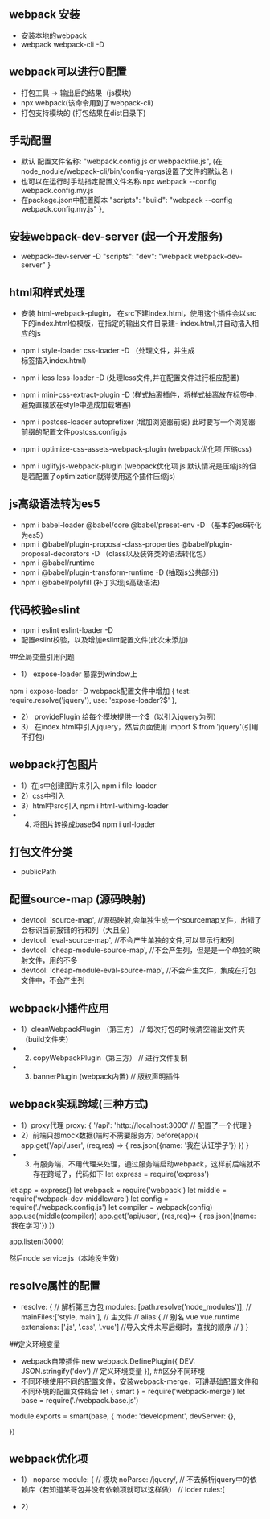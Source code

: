 ## webpack 安装
- 安装本地的webpack
- webpack webpack-cli -D

## webpack可以进行0配置
- 打包工具 -> 输出后的结果（js模块）
- npx webpack(该命令用到了webpack-cli)
- 打包支持模块的 (打包结果在dist目录下)

## 手动配置
- 默认 配置文件名称: "webpack.config.js or webpackfile.js",   (在node_nodule/webpack-cli/bin/config-yargs设置了文件的默认名 )
- 也可以在运行时手动指定配置文件名称 npx webpack --config webpack.config.my.js
- 在package.json中配置脚本
"scripts": 
    "build": "webpack --config webpack.config.my.js"
  },

## 安装webpack-dev-server (起一个开发服务)
- webpack-dev-server -D
"scripts": 
    "dev": "webpack webpack-dev-server"
}

## html和样式处理
  - 安装 html-webpack-plugin， 在src下建index.html，使用这个插件会以src下的index.html位模版，在指定的输出文件目录建- index.html,并自动插入相应的js

  - npm i style-loader css-loader -D  （处理文件，并生成<style></style>标签插入index.html）
  - npm i less less-loader -D (处理less文件,并在配置文件进行相应配置)

  - npm i mini-css-extract-plugin -D  (样式抽离插件，将样式抽离放在<link>标签中，避免直接放在style中造成加载堵塞)

  - npm i postcss-loader autoprefixer (增加浏览器前缀) 此时要写一个浏览器前缀的配置文件postcss.config.js

  - npm i optimize-css-assets-webpack-plugin (webpack优化项 压缩css)
  - npm i uglifyjs-webpack-plugin (webpack优化项 js 默认情况是压缩js的但是若配置了optimization就得使用这个插件压缩js)

## js高级语法转为es5
  - npm i babel-loader @babel/core @babel/preset-env -D （基本的es6转化为es5）
  - npm i @babel/plugin-proposal-class-properties @babel/plugin-proposal-decorators -D （class以及装饰类的语法转化包）
  - npm i @babel/runtime
  - npm i @babel/plugin-transform-runtime -D (抽取js公共部分)
  - npm i @babel/polyfill (补丁实现js高级语法)

## 代码校验eslint
- npm i eslint eslint-loader -D
- 配置eslint校验，以及增加eslint配置文件(此次未添加)

##全局变量引用问题
- 1） expose-loader 暴露到window上

 npm i expose-loader -D
 webpack配置文件中增加 {
          test: require.resolve('jquery'),
          use: 'expose-loader?$'
        }, 
- 2） providePlugin 给每个模块提供一个$（以引入jquery为例）
- 3） 在index.html中引入jquery，然后页面使用 import $ from 'jquery'(引用不打包)

## webpack打包图片
- 1）在js中创建图片来引入 npm i file-loader
- 2）css中引入
- 3）html中src引入 npm i html-withimg-loader
- 4) 将图片转换成base64 npm i url-loader

## 打包文件分类
- publicPath

## 配置source-map (源码映射)
- devtool: 'source-map', //源码映射,会单独生成一个sourcemap文件，出错了会标识当前报错的行和列（大且全）
- devtool: 'eval-source-map', //不会产生单独的文件,可以显示行和列
- devtool: 'cheap-module-source-map', //不会产生列，但是是一个单独的映射文件，用的不多
- devtool: 'cheap-module-eval-source-map', //不会产生文件，集成在打包文件中，不会产生列

## webpack小插件应用
- 1）cleanWebpackPlugin （第三方） // 每次打包的时候清空输出文件夹（build文件夹）
- 2) copyWebpackPlugin（第三方） // 进行文件复制
- 3) bannerPlugin (webpack内置) // 版权声明插件

## webpack实现跨域(三种方式)
- 1）proxy代理
proxy: {
         '/api': 'http://localhost:3000' // 配置了一个代理
       }
- 2）前端只想mock数据(端时不需要服务方)
before(app){
          app.get('/api/user', (req,res) => {
           res.json({name: '我在认证学子'})
           })
        }
- 3) 有服务端，不用代理来处理，通过服务端启动webpack，这样前后端就不存在跨域了，代码如下
let express = require('express')

let app = express()
let webpack = require('webpack')
let middle = require('webpack-dev-middleware')
let config = require('./webpack.config.js')
let compiler = webpack(config)
app.use(middle(compiler))
app.get('api/user', (res,req)=> {
  res.json({name: '我在学习'})
})

app.listen(3000)

然后node service.js（本地没生效）
## resolve属性的配置
-  resolve: { // 解析第三方包
      modules: [path.resolve('node_modules')],
      // mainFiles:['style, main'], // 主文件
      // alias:{ // 别名 vue vue.runtime
        extensions: ['.js', '.css', '.vue'] //导入文件未写后缀时，查找的顺序
      // }
    }

##定义环境变量
- webpack自带插件 
new webpack.DefinePlugin({ 
        DEV: JSON.stringify('dev') // 定义环境变量
      }),
##区分不同环境
- 不同环境使用不同的配置文件，安装webpack-merge，可讲基础配置文件和不同环境的配置文件结合
let { smart } = require('webpack-merge')
let base = require('./webpack.base.js')

module.exports = smart(base, {
    mode: 'development',
    devServer: {},
    
})

## webpack优化项
- 1） noparse 
    module: { // 模块
      noParse: /jquery/, // 不去解析jquery中的依赖库（若知道某哥包并没有依赖项就可以这样做）
      // loder
      rules:[

- 2）